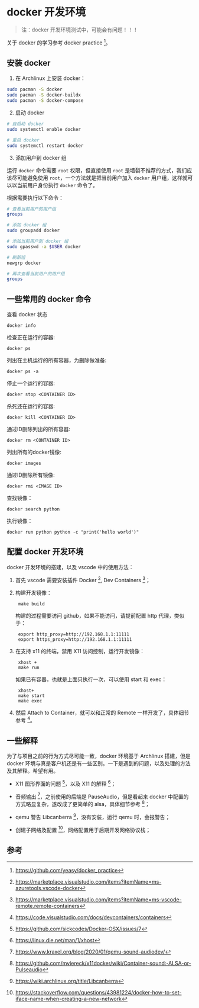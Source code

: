 # docker 开发环境 

> 注：docker 开发环境测试中，可能会有问题！！！

关于 docker 的学习参考 docker practice [^docker_practice]。

## 安装 docker 

1. 在 Archlinux 上安装 docker：

```sh
sudo pacman -S docker
sudo pacman -S docker-buildx
sudo pacman -S docker-compose
```

2. 启动 docker

```sh
# 自启动 docker
sudo systemctl enable docker

# 重启 docker
sudo systemctl restart docker
```
3. 添加用户到 docker 组

运行 `docker` 命令需要 `root` 权限，但直接使用 `root` 是墙裂不推荐的方式，我们应该尽可能避免使用 `root`，一个方法就是把当前用户加入 `docker` 用户组，这样就可以以当前用户身份执行 `docker` 命令了。

根据需要执行以下命令：

```sh
# 查看当前用户的用户组
groups

# 添加 docker 组
sudo groupadd docker

# 添加当前用户到 docker 组
sudo gpasswd -a $USER docker

# 刷新组
newgrp docker

# 再次查看当前用户的用户组
groups
```

## 一些常用的 docker 命令

查看 docker 状态

    docker info

检查正在运行的容器:

    docker ps

列出在主机运行的所有容器，为删除做准备:

    docker ps -a

停止一个运行的容器:

    docker stop <CONTAINER ID>

杀死还在运行的容器:

    docker kill <CONTAINER ID>

通过ID删除列出的所有容器:

    docker rm <CONTAINER ID>

列出所有的docker镜像:

    docker images

通过ID删除所有镜像:

    docker rmi <IMAGE ID>

查找镜像：

    docker search python

执行镜像：

    docker run python python -c "print('hello world')"

## 配置 docker 开发环境

docker 开发环境的搭建，以及 vscode 中的使用方法：

1. 首先 vscode 需要安装插件 Docker [^docker_plugin], Dev Containers [^dev_containers]；

2. 构建开发镜像：

        make build

    构建的过程需要访问 github，如果不能访问，请提前配置 http 代理，类似于：

        export http_proxy=http://192.168.1.1:11111
        export https_proxy=http://192.168.1.1:11111


3. 在支持 x11 的终端，禁用 X11 访问控制，运行开发镜像：

        xhost + 
        make run 

    如果已有容器，也就是上面只执行一次，可以使用 start 和 exec：

        xhost+
        make start
        make exec

4. 然后 Attach to Container，就可以和正常的 Remote 一样开发了，具体细节参考 [^dev_container]。

## 一些解释

为了与项目之前的行为方式尽可能一致，docker 环境基于 Archlinux 搭建，但是 docker 环境与真是客户机还是有一些区别。一下是遇到的问题，以及处理的方法及其解释。希望有用。

- X11 图形界面的问题 [^x11]，以及 X11 的解释 [^xhost]；

- 音频输出 [^audio]，之前使用的后端是 PauseAudio，但是看起来 docker 中配置的方式略显复杂，遂改成了更简单的 alsa，具体细节参考 [^alsa_pa]；

- qemu 警告 Libcanberra [^Libcanberra]，没有安装，运行 qemu 时，会报警告；

- 创建子网络及配置 [^net]，网络配置用于后期开发网络协议栈；

## 参考

[^docker_plugin]: <https://marketplace.visualstudio.com/items?itemName=ms-azuretools.vscode-docker>
[^dev_containers]: <https://marketplace.visualstudio.com/items?itemName=ms-vscode-remote.remote-containers>
[^docker_practice]: <https://github.com/yeasy/docker_practice>
[^dev_container]: <https://code.visualstudio.com/docs/devcontainers/containers>
[^x11]: <https://github.com/sickcodes/Docker-OSX/issues/7>
[^audio]: <https://www.kraxel.org/blog/2020/01/qemu-sound-audiodev/>
[^alsa_pa]: <https://github.com/mviereck/x11docker/wiki/Container-sound:-ALSA-or-Pulseaudio>
[^Libcanberra]: <https://wiki.archlinux.org/title/Libcanberra>
[^net]: <https://stackoverflow.com/questions/43981224/docker-how-to-set-iface-name-when-creating-a-new-network>
[^xhost]: <https://linux.die.net/man/1/xhost>
